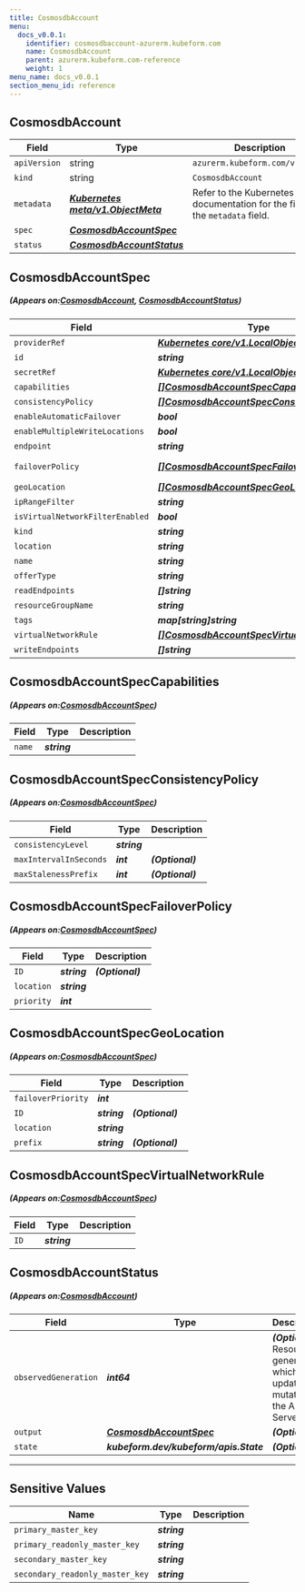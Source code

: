 ```yaml
---
title: CosmosdbAccount
menu:
  docs_v0.0.1:
    identifier: cosmosdbaccount-azurerm.kubeform.com
    name: CosmosdbAccount
    parent: azurerm.kubeform.com-reference
    weight: 1
menu_name: docs_v0.0.1
section_menu_id: reference
---
```


## CosmosdbAccount
| Field | Type | Description |
| ------ | ----- | ----------- |
| `apiVersion` | string | `azurerm.kubeform.com/v1alpha1` |
|    `kind` | string | `CosmosdbAccount` |
| `metadata` | ***[Kubernetes meta/v1.ObjectMeta](https://kubernetes.io/docs/reference/generated/kubernetes-api/v1.13/#objectmeta-v1-meta)***|Refer to the Kubernetes API documentation for the fields of the `metadata` field.|
| `spec` | ***[CosmosdbAccountSpec](#CosmosdbAccountSpec)***||
| `status` | ***[CosmosdbAccountStatus](#CosmosdbAccountStatus)***||
## CosmosdbAccountSpec
##### (Appears on:[CosmosdbAccount](#CosmosdbAccount), [CosmosdbAccountStatus](#CosmosdbAccountStatus))
| Field | Type | Description |
| ------ | ----- | ----------- |
| `providerRef` | ***[Kubernetes core/v1.LocalObjectReference](https://kubernetes.io/docs/reference/generated/kubernetes-api/v1.13/#localobjectreference-v1-core)***||
| `id` | ***string***||
| `secretRef` | ***[Kubernetes core/v1.LocalObjectReference](https://kubernetes.io/docs/reference/generated/kubernetes-api/v1.13/#localobjectreference-v1-core)***||
| `capabilities` | ***[[]CosmosdbAccountSpecCapabilities](#CosmosdbAccountSpecCapabilities)***| ***(Optional)*** |
| `consistencyPolicy` | ***[[]CosmosdbAccountSpecConsistencyPolicy](#CosmosdbAccountSpecConsistencyPolicy)***| ***(Optional)*** |
| `enableAutomaticFailover` | ***bool***| ***(Optional)*** |
| `enableMultipleWriteLocations` | ***bool***| ***(Optional)*** |
| `endpoint` | ***string***| ***(Optional)*** |
| `failoverPolicy` | ***[[]CosmosdbAccountSpecFailoverPolicy](#CosmosdbAccountSpecFailoverPolicy)***| ***(Optional)*** Deprecated|
| `geoLocation` | ***[[]CosmosdbAccountSpecGeoLocation](#CosmosdbAccountSpecGeoLocation)***| ***(Optional)*** |
| `ipRangeFilter` | ***string***| ***(Optional)*** |
| `isVirtualNetworkFilterEnabled` | ***bool***| ***(Optional)*** |
| `kind` | ***string***| ***(Optional)*** |
| `location` | ***string***||
| `name` | ***string***||
| `offerType` | ***string***||
| `readEndpoints` | ***[]string***| ***(Optional)*** |
| `resourceGroupName` | ***string***||
| `tags` | ***map[string]string***| ***(Optional)*** |
| `virtualNetworkRule` | ***[[]CosmosdbAccountSpecVirtualNetworkRule](#CosmosdbAccountSpecVirtualNetworkRule)***| ***(Optional)*** |
| `writeEndpoints` | ***[]string***| ***(Optional)*** |
## CosmosdbAccountSpecCapabilities
##### (Appears on:[CosmosdbAccountSpec](#CosmosdbAccountSpec))
| Field | Type | Description |
| ------ | ----- | ----------- |
| `name` | ***string***||
## CosmosdbAccountSpecConsistencyPolicy
##### (Appears on:[CosmosdbAccountSpec](#CosmosdbAccountSpec))
| Field | Type | Description |
| ------ | ----- | ----------- |
| `consistencyLevel` | ***string***||
| `maxIntervalInSeconds` | ***int***| ***(Optional)*** |
| `maxStalenessPrefix` | ***int***| ***(Optional)*** |
## CosmosdbAccountSpecFailoverPolicy
##### (Appears on:[CosmosdbAccountSpec](#CosmosdbAccountSpec))
| Field | Type | Description |
| ------ | ----- | ----------- |
| `ID` | ***string***| ***(Optional)*** |
| `location` | ***string***||
| `priority` | ***int***||
## CosmosdbAccountSpecGeoLocation
##### (Appears on:[CosmosdbAccountSpec](#CosmosdbAccountSpec))
| Field | Type | Description |
| ------ | ----- | ----------- |
| `failoverPriority` | ***int***||
| `ID` | ***string***| ***(Optional)*** |
| `location` | ***string***||
| `prefix` | ***string***| ***(Optional)*** |
## CosmosdbAccountSpecVirtualNetworkRule
##### (Appears on:[CosmosdbAccountSpec](#CosmosdbAccountSpec))
| Field | Type | Description |
| ------ | ----- | ----------- |
| `ID` | ***string***||
## CosmosdbAccountStatus
##### (Appears on:[CosmosdbAccount](#CosmosdbAccount))
| Field | Type | Description |
| ------ | ----- | ----------- |
| `observedGeneration` | ***int64***| ***(Optional)*** Resource generation, which is updated on mutation by the API Server.|
| `output` | ***[CosmosdbAccountSpec](#CosmosdbAccountSpec)***| ***(Optional)*** |
| `state` | ***kubeform.dev/kubeform/apis.State***| ***(Optional)*** |
---
## Sensitive Values
| Name | Type | Description |
|------|------|-------------|
| `primary_master_key` | ***string*** ||
| `primary_readonly_master_key` | ***string*** ||
| `secondary_master_key` | ***string*** ||
| `secondary_readonly_master_key` | ***string*** ||
